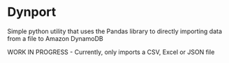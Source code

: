 # Dynport

Simple python utility that uses the Pandas library to directly importing data from a file to Amazon DynamoDB

WORK IN PROGRESS - 
Currently, only imports a CSV, Excel or JSON file 
